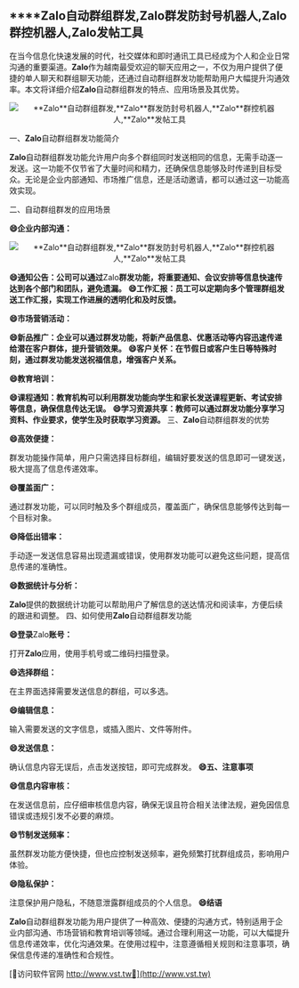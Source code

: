 ## ****Zalo**自动群组群发,**Zalo**群发防封号机器人,**Zalo**群控机器人,**Zalo**发帖工具**

在当今信息化快速发展的时代，社交媒体和即时通讯工具已经成为个人和企业日常沟通的重要渠道。**Zalo**作为越南最受欢迎的聊天应用之一，不仅为用户提供了便捷的单人聊天和群组聊天功能，还通过自动群组群发功能帮助用户大幅提升沟通效率。本文将详细介绍**Zalo**自动群组群发的特点、应用场景及其优势。

 <center><img src="https://vst.tw/MP4/tuiguang/png/0.png" alt="**Zalo**自动群组群发,**Zalo**群发防封号机器人,**Zalo**群控机器人,**Zalo**发帖工具"></center>

一、**Zalo**自动群组群发功能简介

**Zalo**自动群组群发功能允许用户向多个群组同时发送相同的信息，无需手动逐一发送。这一功能不仅节省了大量时间和精力，还确保信息能够及时传递到目标受众。无论是企业内部通知、市场推广信息，还是活动邀请，都可以通过这一功能高效实现。

二、自动群组群发的应用场景

**😄企业内部沟通：**

 <center><img src="https://vst.tw/MP4/tuiguang/png/0.png" alt="**Zalo**自动群组群发,**Zalo**群发防封号机器人,**Zalo**群控机器人,**Zalo**发帖工具"></center>

**😄通知公告：公司可以通过**Zalo**群发功能，将重要通知、会议安排等信息快速传达到各个部门和团队，避免遗漏。**
**😄工作汇报：员工可以定期向多个管理群组发送工作汇报，实现工作进展的透明化和及时反馈。**

**😄市场营销活动：**

**😄新品推广：企业可以通过群发功能，将新产品信息、优惠活动等内容迅速传递给潜在客户群体，提升营销效果。**
**😄客户关怀：在节假日或客户生日等特殊时刻，通过群发功能发送祝福信息，增强客户关系。**

**😄教育培训：**

**😄课程通知：教育机构可以利用群发功能向学生和家长发送课程更新、考试安排等信息，确保信息传达无误。**
**😄学习资源共享：教师可以通过群发功能分享学习资料、作业要求，使学生及时获取学习资源。**
三、**Zalo**自动群组群发的优势

**😄高效便捷：**

群发功能操作简单，用户只需选择目标群组，编辑好要发送的信息即可一键发送，极大提高了信息传递效率。

**😄覆盖面广：**

通过群发功能，可以同时触及多个群组成员，覆盖面广，确保信息能够传达到每一个目标对象。

**😄降低出错率：**

手动逐一发送信息容易出现遗漏或错误，使用群发功能可以避免这些问题，提高信息传递的准确性。

**😄数据统计与分析：**

**Zalo**提供的数据统计功能可以帮助用户了解信息的送达情况和阅读率，方便后续的跟进和调整。
四、如何使用**Zalo**自动群组群发功能

**😄登录**Zalo**账号：**

打开**Zalo**应用，使用手机号或二维码扫描登录。

**😄选择群组：**

在主界面选择需要发送信息的群组，可以多选。

**😄编辑信息：**

输入需要发送的文字信息，或插入图片、文件等附件。

**😄发送信息：**

确认信息内容无误后，点击发送按钮，即可完成群发。
**😄五、注意事项**

**😄信息内容审核：**

在发送信息前，应仔细审核信息内容，确保无误且符合相关法律法规，避免因信息错误或违规引发不必要的麻烦。

**😄节制发送频率：**

虽然群发功能方便快捷，但也应控制发送频率，避免频繁打扰群组成员，影响用户体验。

**😄隐私保护：**

注意保护用户隐私，不随意泄露群组成员的个人信息。
**😄结语**

**Zalo**自动群组群发功能为用户提供了一种高效、便捷的沟通方式，特别适用于企业内部沟通、市场营销和教育培训等领域。通过合理利用这一功能，可以大幅提升信息传递效率，优化沟通效果。在使用过程中，注意遵循相关规则和注意事项，确保信息传递的准确性和合规性。


[👻访问软件官网 http://www.vst.tw👻](http://www.vst.tw)
